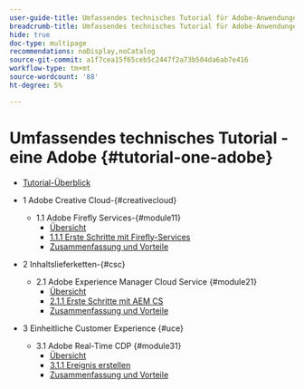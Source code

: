 ```yaml
---
user-guide-title: Umfassendes technisches Tutorial für Adobe-Anwendungen, von Creative Cloud bis Experience Cloud
breadcrumb-title: Umfassendes technisches Tutorial für Adobe-Anwendungen, von Creative Cloud bis Experience Cloud
hide: true
doc-type: multipage
recommendations: noDisplay,noCatalog
source-git-commit: a1f7cea15f65ceb5c2447f2a73b504da6ab7e416
workflow-type: tm+mt
source-wordcount: '88'
ht-degree: 5%

---
```



# Umfassendes technisches Tutorial - eine Adobe {#tutorial-one-adobe}

+ [Tutorial-Überblick](/help/tutorial-one-adobe/overview.md)

+ 1 Adobe Creative Cloud-{#creativecloud}
   + 1.1 Adobe Firefly Services-{#module11}
      + [Übersicht](/help/tutorial-one-adobe/modules/creative-cloud/module1.1/firefly-services.md)
      + [1.1.1 Erste Schritte mit Firefly-Services](/help/tutorial-one-adobe/modules/creative-cloud/module1.1/ex1.md)
      + [Zusammenfassung und Vorteile](/help/tutorial-one-adobe/modules/creative-cloud/module1.1/summary.md)

+ 2 Inhaltslieferketten-{#csc}
   + 2.1 Adobe Experience Manager Cloud Service {#module21}
      + [Übersicht](/help/tutorial-one-adobe/modules/csc/module2.1/aemcs.md)
      + [2.1.1 Erste Schritte mit AEM CS](/help/tutorial-one-adobe/modules/csc/module2.1/ex1.md)
      + [Zusammenfassung und Vorteile](/help/tutorial-one-adobe/modules/csc/module2.1/summary.md)

+ 3 Einheitliche Customer Experience {#uce}
   + 3.1 Adobe Real-Time CDP {#module31}
      + [Übersicht](/help/tutorial-one-adobe/modules/uce/module3.1/rtcdp.md)
      + [3.1.1 Ereignis erstellen](/help/tutorial-one-adobe/modules/uce/module3.1/ex1.md)
      + [Zusammenfassung und Vorteile](/help/tutorial-one-adobe/modules/uce/module3.1/summary.md)

